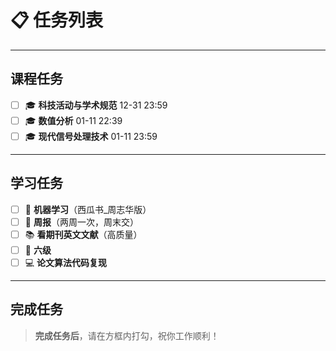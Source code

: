 # 📋 任务列表

---

## 课程任务

- [ ] 🎓 **科技活动与学术规范** 12-31 23:59
- [ ] 🎓 **数值分析** 01-11 22:39
- [ ] 🎓 **现代信号处理技术** 01-11 23:59

---

## 学习任务

- [ ] 📘 **机器学习**（西瓜书_周志华版）
- [ ] 📝 **周报**（两周一次，周末交）
- [ ] 📚 **看期刊英文文献**（高质量）
- [ ] 📘 **六级**
- [ ] 💻 **论文算法代码复现**

---

## 完成任务

> **完成任务后**，请在方框内打勾，祝你工作顺利！
